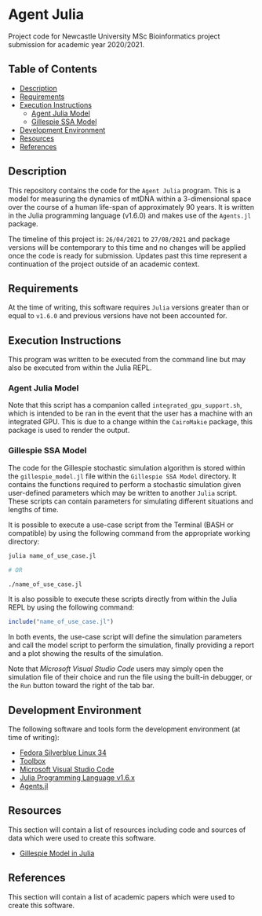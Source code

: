 # Agent Julia

Project code for Newcastle University MSc Bioinformatics project submission for
academic year 2020/2021.

## Table of Contents

- [Description](#description)
- [Requirements](#requirements)
- [Execution Instructions](#execution-instructions)
  - [Agent Julia Model](#agent-julia-model)
  - [Gillespie SSA Model](#gillespie-ssa-model)
- [Development Environment](#development-environment)
- [Resources](#resources)
- [References](#references)

## Description

This repository contains the code for the `Agent Julia` program. This is a model
for measuring the dynamics of mtDNA within a 3-dimensional space over the course
of a human life-span of approximately 90 years. It is written in the Julia
programming language (v1.6.0) and makes use of the `Agents.jl` package.

The timeline of this project is: `26/04/2021` to `27/08/2021` and package
versions will be contemporary to this time and no changes will be applied once
the code is ready for submission. Updates past this time represent a
continuation of the project outside of an academic context.

## Requirements

At the time of writing, this software requires `Julia` versions greater than or
equal to `v1.6.0` and previous versions have not been accounted for.

## Execution Instructions

This program was written to be executed from the command line but may also be
executed from within the Julia REPL.

### Agent Julia Model

Note that this script has a companion called `integrated_gpu_support.sh`, which
is intended to be ran in the event that the user has a machine with an
integrated GPU. This is due to a change within the `CairoMakie` package, this
package is used to render the output.

### Gillespie SSA Model

The code for the Gillespie stochastic simulation algorithm is stored within the
`gillespie_model.jl` file within the `Gillespie SSA Model` directory. It
contains the functions required to perform a stochastic simulation given
user-defined parameters which may be written to another `Julia` script. These
scripts can contain parameters for simulating different situations and lengths
of time.

It is possible to execute a use-case script from the Terminal (BASH or
compatible) by using the following command from the appropriate working
directory:

```bash
julia name_of_use_case.jl

# OR

./name_of_use_case.jl
```

It is also possible to execute these scripts directly from within the Julia REPL
by using the following command:

```julia
include("name_of_use_case.jl")
```

In both events, the use-case script will define the simulation parameters and
call the model script to perform the simulation, finally providing a report and
a plot showing the results of the simulation.

Note that *Microsoft Visual Studio Code* users may simply open the simulation
file of their choice and run the file using the built-in debugger, or the `Run`
button toward the right of the tab bar.

## Development Environment

The following software and tools form the development environment (at
time of writing):

- [Fedora Silverblue Linux 34](https://silverblue.fedoraproject.org/)
- [Toolbox](https://github.com/containers/toolbox)
- [Microsoft Visual Studio Code](https://code.visualstudio.com/)
- [Julia Programming Language v1.6.x](https://julialang.org/)
- [Agents.jl](https://juliadynamics.github.io/Agents.jl/stable/)

## Resources

This section will contain a list of resources including code and sources of data
which were used to create this software.

- [Gillespie Model in Julia](https://nextjournal.com/bebi5009/gillespie-julia)

## References

This section will contain a list of academic papers which were used to create
this software.
